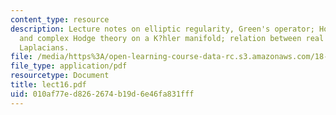 ```yaml
---
content_type: resource
description: Lecture notes on elliptic regularity, Green's operator; Hodge * operator
  and complex Hodge theory on a K?hler manifold; relation between real and complex
  Laplacians.
file: /media/https%3A/open-learning-course-data-rc.s3.amazonaws.com/18-966-geometry-of-manifolds-spring-2007/010af77ed8262674b19d6e46fa831fff_lect16.pdf
file_type: application/pdf
resourcetype: Document
title: lect16.pdf
uid: 010af77e-d826-2674-b19d-6e46fa831fff
---
```

